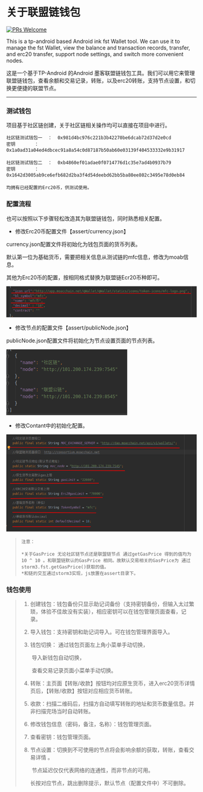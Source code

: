 # 关于联盟链钱包

[![PRs Welcome](https://img.shields.io/badge/PRs-welcome-brightgreen.svg?style=flat-square)](http://makeapullrequest.com)

This is a tp-android based Android ink fst Wallet tool. We can use it to manage the fst Wallet, view the balance and transaction records, transfer, and erc20 transfer, support node settings, and switch more convenient nodes.

这是一个基于TP-Android 的Android 墨客联盟链钱包工具。我们可以用它来管理联盟链钱包，查看余额和交易记录，转账，以及erc20转账，支持节点设置，和切换更便捷的联盟节点。

------

### 测试钱包

项目基于社区链创建，关于社区链相关操作均可以直接在项目中进行。

```
社区链测试钱包一  ：  0x981d4bc976c221b3b42270be6dcab72d37d2e0cd
密钥       ：  0x1a0ad31a04ed4dbcec91a8a54c0d87187b50ab60e03139f404533332e9b31917

社区链测试钱包二  ：  0xb4860ef01adae0f0714776d1c35e7ad4b0937b79
密钥       ：  0x1642d3005ab9ce6efb682d2ba3f4d54deebd62bb5ba80ee802c3495e78d0eb84

均拥有已经配置的Erc20币，供测试使用。
```



### 配置流程

也可以按照以下步骤轻松改造其为联盟链钱包，同时熟悉相关配置。

-  修改Erc20币配置文件【assert/currency.json】

  currency.json配置文件将初始化为钱包页面的货币列表。

  默认第一位为基础货币，需要把相关信息从测试链的mfc信息，修改为moab信息。

  其他为Erc20币的配置，按相同格式替换为联盟链Ecr20币种即可。

  ![image-20201106162622108](https://github.com/wzh9967/tp-android/blob/dev1/README_PICTURE/image-20201106162622108.png)

-  修改节点的配置文件【assert/publicNode.json】

  publicNode.json配置文件将初始化为节点设置页面的节点列表。

![image-20201106162844467](https://github.com/wzh9967/tp-android/blob/dev1/README_PICTURE/image-20201106162844467.png)

- 修改Contant中的初始化配置。

![image-20201106170929861](https://github.com/wzh9967/tp-android/blob/dev1/README_PICTURE/image-20201106170929861.png)

> ```
> 注意：
> 
> *关于GasPrice 无论社区链节点还是联盟链节点 通过getGasPrice 得到的值均为 10 ^ 10 。和联盟链默认的GasPrice 相同。故默认交易相关的GasPrice为 通过storm3.fst.getGasPrice()获取的值。
> *和链的交互通过storm3实现，js放置在assert目录下。
> ```



### 钱包使用

> 1. 创建钱包：钱包备份只显示助记词备份（支持密钥备份，但输入太过繁琐，体验不佳故没有实装），相应密钥可以在钱包管理页面查看，记录。
>
>    
>
> 2. 导入钱包：支持密钥和助记词导入。可在钱包管理界面导入。
>
>    
>
> 3. 钱包切换： 通过钱包页面左上角小菜单手动切换，
>
>    ​					导入新钱包自动切换，
>
>    ​					查看交易记录页面小菜单手动切换。
>
>    
>
> 4. 转账：主页面【转账/收款】按钮均对应原生货币，进入erc20货币详情页后，【转账/收款】按钮对应相应货币转账。
>
>    
>
> 5. 收款：扫描二维码后，扫描方自动填写转账的地址和货币数量信息。并非扫描完场当时自动转账。
>
>    
>
> 6. 修改钱包信息（密码，备注，名称）：钱包管理页面。
>
>    
>
> 7. 查看密钥：钱包管理页面。
>
>    
>
> 8. 节点设置：切换到不可使用的节点将会影响余额的获取，转账，查看交易详情 。
>
>    ​					节点延迟仅仅代表网络的连通性，而非节点的可用。
>
>    ​					长按对应节点，跳出删除提示，默认节点（配置文件中）不可删除。









